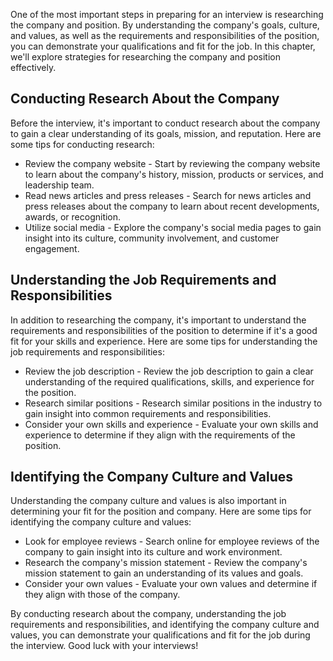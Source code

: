 
One of the most important steps in preparing for an interview is researching the company and position. By understanding the company's goals, culture, and values, as well as the requirements and responsibilities of the position, you can demonstrate your qualifications and fit for the job. In this chapter, we'll explore strategies for researching the company and position effectively.

Conducting Research About the Company
-------------------------------------

Before the interview, it's important to conduct research about the company to gain a clear understanding of its goals, mission, and reputation. Here are some tips for conducting research:

* Review the company website - Start by reviewing the company website to learn about the company's history, mission, products or services, and leadership team.
* Read news articles and press releases - Search for news articles and press releases about the company to learn about recent developments, awards, or recognition.
* Utilize social media - Explore the company's social media pages to gain insight into its culture, community involvement, and customer engagement.

Understanding the Job Requirements and Responsibilities
-------------------------------------------------------

In addition to researching the company, it's important to understand the requirements and responsibilities of the position to determine if it's a good fit for your skills and experience. Here are some tips for understanding the job requirements and responsibilities:

* Review the job description - Review the job description to gain a clear understanding of the required qualifications, skills, and experience for the position.
* Research similar positions - Research similar positions in the industry to gain insight into common requirements and responsibilities.
* Consider your own skills and experience - Evaluate your own skills and experience to determine if they align with the requirements of the position.

Identifying the Company Culture and Values
------------------------------------------

Understanding the company culture and values is also important in determining your fit for the position and company. Here are some tips for identifying the company culture and values:

* Look for employee reviews - Search online for employee reviews of the company to gain insight into its culture and work environment.
* Research the company's mission statement - Review the company's mission statement to gain an understanding of its values and goals.
* Consider your own values - Evaluate your own values and determine if they align with those of the company.

By conducting research about the company, understanding the job requirements and responsibilities, and identifying the company culture and values, you can demonstrate your qualifications and fit for the job during the interview. Good luck with your interviews!
